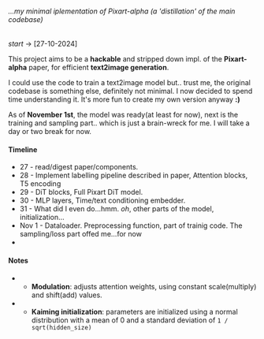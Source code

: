 ###### ...my minimal iplementation of Pixart-alpha (a 'distillation' of the main codebase)

_start_ -> [27-10-2024]

This project aims to be a **hackable** and stripped down impl. of the **Pixart-alpha** paper, 
for efficient **text2image generation**.

I could use the code to train a text2image model but..
trust me, the original codebase is something else, definitely not minimal.
I now decided to spend time understanding it. It's more fun to create my own version anyway **:)**

As of **November 1st**, the model was ready(at least for now), next is the training and sampling part..
which is just a brain-wreck for me. I will take a day or two break for now.


#### Timeline
- 27 - read/digest paper/components.
- 28 - Implement labelling pipeline described in paper, Attention blocks, T5 encoding
- 29 - DiT blocks, Full Pixart DiT model.
- 30 - MLP layers, Time/text conditioning embedder.
- 31 - What did I even do...hmm. _oh_, other parts of the model, initialization...
- Nov 1 - Dataloader. Preprocessing function, part of trainig code. The sampling/loss part offed me...for now
- 

#### Notes
* - **Modulation**: adjusts attention weights, using constant scale(multiply) and shift(add) values.
* - **Kaiming initialization**: parameters are initialized using a normal distribution with a mean of 0 and a standard deviation of `1 / sqrt(hidden_size)`